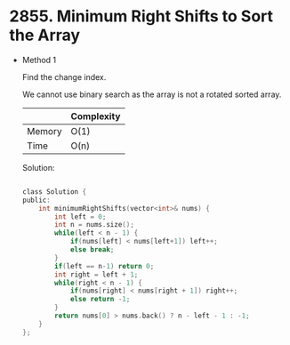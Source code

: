 # 2855. Minimum Right Shifts to Sort the Array     
- Method 1

    Find the change index. 

    We cannot use binary search as the array is not a rotated sorted array.

    | |   Complexity  |
    | ----------- | ----------- | 
    |  Memory     | O(1) | 
    |      Time       |  O(n) | 


    Solution:

    ``` h

    class Solution {
    public:
        int minimumRightShifts(vector<int>& nums) {
            int left = 0;
            int n = nums.size();
            while(left < n - 1) {
                if(nums[left] < nums[left+1]) left++;
                else break;
            }
            if(left == n-1) return 0;
            int right = left + 1;
            while(right < n - 1) {
                if(nums[right] < nums[right + 1]) right++;
                else return -1;
            }
            return nums[0] > nums.back() ? n - left - 1 : -1;
        }
    };

    ```

<!-- - Method 2

    This is another method.

    | |   Complexity  |
    | ----------- | ----------- | 
    |  Memory     | O(n) | 
    |      Time       |  O(n) | 


    Solution:

    ``` h



    ```

- Additional Knowledge:
       
    Here are some additional knowledge.



<br> -->